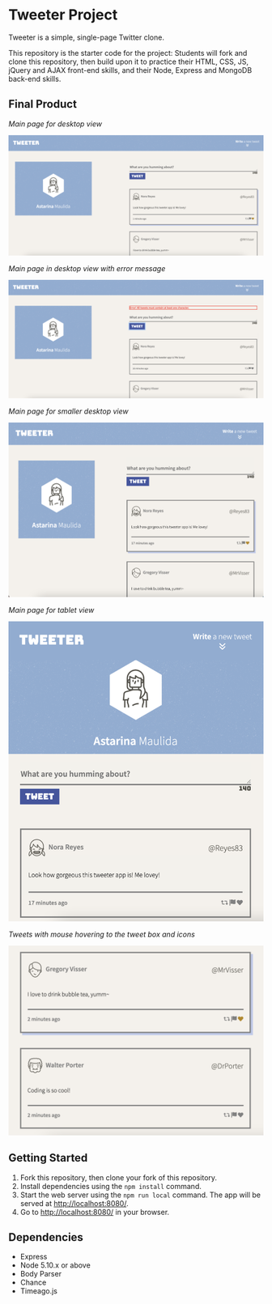# Tweeter Project

Tweeter is a simple, single-page Twitter clone.

This repository is the starter code for the project: Students will fork and clone this repository, then build upon it to practice their HTML, CSS, JS, jQuery and AJAX front-end skills, and their Node, Express and MongoDB back-end skills.

## Final Product

*Main page for desktop view*

!["Tweet Desktop View"](https://github.com/astarinamaulida/tweeter/blob/master/docs/tweet-desktop-view.png)


*Main page in desktop view with error message*

!["Tweet Error Message"](https://github.com/astarinamaulida/tweeter/blob/master/docs/tweet-error-message.png)


*Main page for smaller desktop view*

!["Tweet Smaller Desktop View"](https://github.com/astarinamaulida/tweeter/blob/master/docs/tweet-smaller-desktop.png)


*Main page for tablet view*

!["Tweet Tablet View"](https://github.com/astarinamaulida/tweeter/blob/master/docs/tweet-tablet-view.png)


*Tweets with mouse hovering to the tweet box and icons*

!["Tweets"](https://github.com/astarinamaulida/tweeter/blob/master/docs/tweets.png)

## Getting Started

1. Fork this repository, then clone your fork of this repository.
2. Install dependencies using the `npm install` command.
3. Start the web server using the `npm run local` command. The app will be served at <http://localhost:8080/>.
4. Go to <http://localhost:8080/> in your browser.

## Dependencies

- Express
- Node 5.10.x or above
- Body Parser
- Chance
- Timeago.js